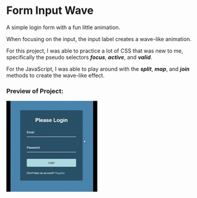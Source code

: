 # Form Input Wave

A simple login form with a fun little animation. 

When focusing on the input, the input label creates a wave-like animation. 

For this project, I was able to practice a lot of CSS that was new to me, specifically the pseudo selectors ***focus***, ***active***, and ***valid***.

For the JavaScript, I was able to play around with the ***split***, ***map***, and ***join*** methods to create the wave-like effect. 

### Preview of Project:
![project-demo](https://github.com/paulcostanza/Form-Input-Wave/blob/main/web%20app%20demo/Input%20wave%20video.gif)
